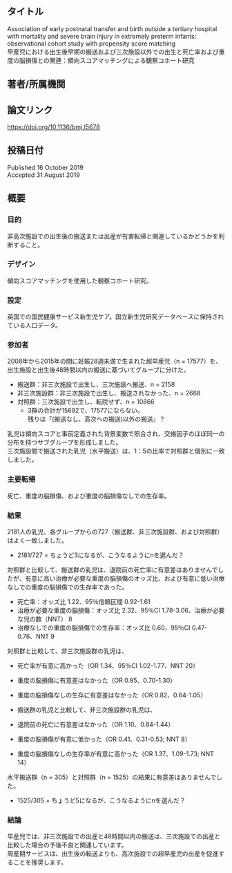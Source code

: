 ## タイトル
Association of early postnatal transfer and birth outside a tertiary hospital with mortality and severe brain injury in extremely preterm infants: observational cohort study with propensity score matching  
早産児における出生後早期の搬送および三次施設以外での出生と死亡率および重度の脳損傷との関連：傾向スコアマッチングによる観察コホート研究

## 著者/所属機関

## 論文リンク
https://doi.org/10.1136/bmj.l5678

## 投稿日付
Published 16 October 2019  
Accepted 31 August 2019

## 概要
### 目的
非高次施設での出生後の搬送または出産が有害転帰と関連しているかどうかを判断すること。

### デザイン
傾向スコアマッチングを使用した観察コホート研究。

### 設定
英国での国民健康サービス新生児ケア。国立新生児研究データベースに保持されている人口データ。

### 参加者
2008年から2015年の間に妊娠28週未満で生まれた超早産児（n = 17577）を、出生施設と出生後48時間以内の搬送に基づいてグループに分けた。
* 搬送群：非三次施設で出生し、三次施設へ搬送、n = 2158
* 非三次施設群：非三次施設で出生し、搬送されなかった、n = 2668
* 対照群：三次施設で出生し、転院せず、n = 10866
  * 3群の合計が15692で、17577にならない。  
  残りは「(搬送なし、高次への搬送)以外の搬送」？

乳児は傾向スコアと事前定義された背景変数で照合され、交絡因子のほぼ同一の分布を持つサブグループを形成しました。  
三次施設間で搬送された乳児（水平搬送）は、1：5の比率で対照群と個別に一致しました。

### 主要転帰
死亡、重度の脳損傷、および重度の脳損傷なしでの生存率。

### 結果
2181人の乳児、各グループからの727（搬送群、非三次施設群、および対照群）はよく一致しました。
* 2181/727 = ちょうど3になるが、こうなるようにnを選んだ？

対照群と比較して、搬送群の乳児は、退院前の死亡率に有意差はありませんでしたが、有意に高い治療が必要な重度の脳損傷のオッズ比、および有意に低い治療なしでの重度の脳損傷での生存率であった。
* 死亡率：オッズ比 1.22、95％信頼区間 0.92-1.61
* 治療が必要な重度の脳損傷：オッズ比 2.32、95％CI 1.78-3.06、治療が必要な児の数（NNT） 8
* 治療なしでの重度の脳損傷での生存率：オッズ比 0.60、95％CI 0.47-0.76、NNT 9

対照群と比較して、非三次施設群の乳児は、
* 死亡率が有意に高かった（OR 1.34、95％CI 1.02-1.77、NNT 20）
* 重度の脳損傷に有意差はなかった（OR 0.95、0.70-1.30）
* 重度の脳損傷なしの生存に有意差はなかった（OR 0.82、0.64-1.05）

* 搬送群の乳児と比較して、非三次施設群の乳児は、
* 退院前の死亡に有意差はなかった（OR 1.10、0.84-1.44）
* 重度の脳損傷が有意に低かった（OR 0.41、0.31-0.53; NNT 8）
* 重度の脳損傷なしの生存率が有意に高かった（OR 1.37、1.09-1.73; NNT 14）

水平搬送群（n = 305）と対照群（n = 1525）の結果に有意差はありませんでした。
* 1525/305 = ちょうど5になるが、こうなるようにnを選んだ？

### 結論
早産児では、非三次施設での出産と48時間以内の搬送は、三次施設での出産と比較した場合の予後不良と関連しています。  
周産期サービスは、出生後の転送よりも、高次施設での超早産児の出産を促進することを推奨します。

